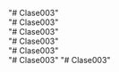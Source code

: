 "# Clase003"  
"# Clase003"  
"# Clase003"  
"# Clase003"  
"# Clase003"  
"# Clase003" 
"# Clase003" 
